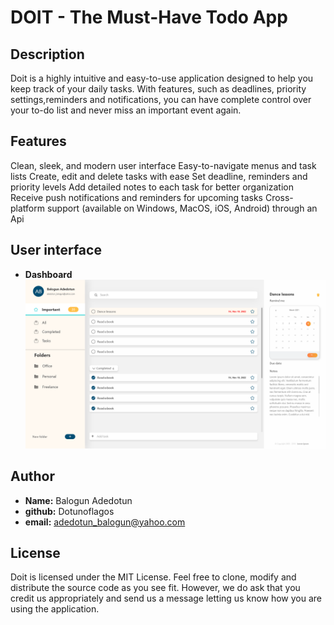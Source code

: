 # DOIT - The Must-Have Todo App

## Description
Doit is a highly intuitive and easy-to-use application designed to help you keep track of your daily tasks. With features, such as deadlines, priority settings,reminders and notifications, you can have complete control over your to-do list and never miss an important event again.

## Features
Clean, sleek, and modern user interface
Easy-to-navigate menus and task lists
Create, edit and delete tasks with ease
Set deadline, reminders and priority levels
Add detailed notes to each task for better organization
Receive push notifications and reminders for upcoming tasks
Cross-platform support (available on Windows, MacOS, iOS, Android) through an Api

## User interface
* **Dashboard**
![Dashboard](./doitapp_ui/Doit%20App%20Dasboard.png)

## Author
* **Name:** Balogun Adedotun
* **github:** Dotunoflagos
* **email:** adedotun_balogun@yahoo.com

## License
Doit is licensed under the MIT License. Feel free to clone, modify and distribute the source code as you see fit. However, we do ask that you credit us appropriately and send us a message letting us know how you are using the application.